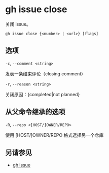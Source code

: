 # gh issue close

关闭 issue。

```
gh issue close {<number> | <url>} [flags]
```

## 选项

`-c`, `--comment <string>`

发表一条结束评论（closing comment）

`-r`, `--reason <string>`

关闭原因：\{completed|not planned\}

## 从父命令继承的选项

`-R`, `--repo <[HOST/]OWNER/REPO>`

使用 [HOST/]OWNER/REPO 格式选择另一个仓库

## 另请参见

- [gh issue](/gh_issue)